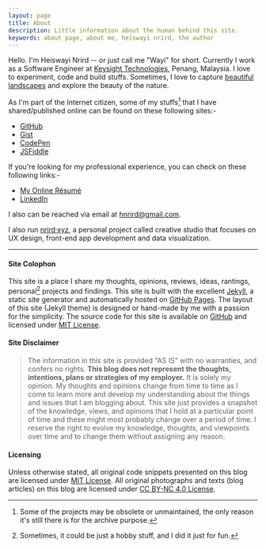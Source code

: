 ```yaml
---
layout: page
title: About
description: Little information about the human behind this site.
keywords: about page, about me, heiswayi nrird, the author
---
```


Hello. I'm Heiswayi Nrird -- or just call me "Wayi" for short. Currently I work as a Software Engineer at [Keysight Technologies](https://www.keysight.com), Penang, Malaysia. I love to experiment, code and build stuffs. Sometimes, I love to capture [beautiful landscapes](https://heiswayi.github.io/my-photography/) and explore the beauty of the nature.

As I'm part of the Internet citizen, some of my stuffs[^1] that I have shared/published online can be found on these following sites:-
- [GitHub](http://github.com/heiswayi)
- [Gist](http://heiswayi.github.io/my-gists/)
- [CodePen](http://codepen.io/heiswayi/)
- [JSFiddle](http://jsfiddle.net/user/heiswayi/)

If you're looking for my professional experience, you can check on these following links:-
- [My Online Résumé](https://heiswayi.github.io/resume/)
- [LinkedIn](https://my.linkedin.com/in/nrird)

I also can be reached via email at [hnrird@gmail.com](mailto:hnrird@gmail.com).

I also run [nrird·xyz](http://nrird.xyz), a personal project called creative studio that focuses on UX design, front-end app development and data visualization.

---

#### Site Colophon

This site is a place I share my thoughts, opinions, reviews, ideas, rantings, personal[^2] projects and findings. This site is built with the excellent [Jekyll](http://jekyllrb.com), a static site generator and automatically hosted on [GitHub Pages](https://pages.github.com/). The layout of this site (Jekyll theme) is designed or hand-made by me with a passion for the simplicity. The source code for this site is available on [GitHub](http://github.com/heiswayi/heiswayi.github.io) and licensed under [MIT License](http://heiswayi.github.io/mit-license).

#### Site Disclaimer

> The information in this site is provided "AS IS" with no warranties, and confers no rights. **This blog does not represent the thoughts, intentions, plans or strategies of my employer.** It is solely my opinion. My thoughts and opinions change from time to time as I come to learn more and develop my understanding about the things and issues that I am blogging about. This site just provides a snapshot of the knowledge, views, and opinions that I hold at a particular point of time and these might most probably change over a period of time. I reserve the right to evolve my knowledge, thoughts, and viewpoints over time and to change them without assigning any reason.

#### Licensing

Unless otherwise stated, all original code snippets presented on this blog are licensed under [MIT License](http://heiswayi.github.io/mit-license). All original photographs and texts (blog articles) on this blog are licensed under [CC BY-NC 4.0 License](https://creativecommons.org/licenses/by-nc/4.0/).

[^1]: Some of the projects may be obsolete or unmaintained, the only reason it's still there is for the archive purpose.
[^2]: Sometimes, it could be just a hobby stuff, and I did it just for fun.
